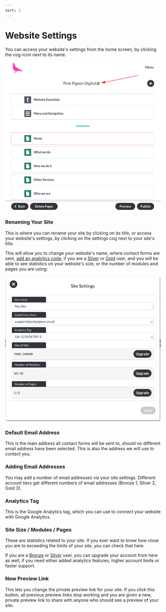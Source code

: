 ```yaml
---
sort: 3
---
```


# Website Settings

You can access your website's settings from the home screen, by clicking the cog-icon next to its name.

![Image of the home screen, website title highlighted](https://raw.githubusercontent.com/pinkpigeondocs/Pink-Pigeon-Documentation/master/docs/3_Home_Screen/images/home_main_site_settings.png)

### Renaming Your Site

This is where you can rename your site by clicking on its title, or access your website's settings, by clicking on the settings cog next to your site's title.

This will allow you to change your website's name, where contact forms are sent, [add an analytics code](https://pinkpigeondocs.github.io/Pink-Pigeon-Documentation/8_Technical/3_analytics.html), if you are a [Silver][accounttypes] or [Gold][accounttypes] user, and you will be able to see statistics on your website's size, or the number of modules and pages you are using:

![Image of the home screen, site settings opened](https://raw.githubusercontent.com/pinkpigeondocs/Pink-Pigeon-Documentation/master/docs/3_Home_Screen/images/home_main_site_settings_opened.png)

### Default Email Address

This is the main address all contact forms will be sent to, should no different email address have been selected. This is also the address we will use to contact you.

### Adding Email Addresses

You may add a number of email addresses via your site settings. Different account tiers get different numbers of email addresses (Bronze 1, Silver 2, Gold 3).

### Analytics Tag

This is the Google Analytics tag, which you can use to connect your website with Google Analytics.

### Site Size / Modules / Pages

These are statistics related to your site. If you ever want to know how close you are to exceeding the limits of your site, you can check that here.

If you are a [Bronze][accounttypes] or [Silver][accounttypes] user, you can upgrade your account from here as well, if you need either added analytics features, higher account limits or faster support.

### New Preview Link

This lets you change the private preview link for your site. If you click this button, all previous preview links stop working and you are given a new, private preview link to share with anyone who should see a preview of your site.


[accounttypes]: https://pinkpigeondocs.github.io/Pink-Pigeon-Documentation/2_Account_Setup_And_Login/5_account_types.html


